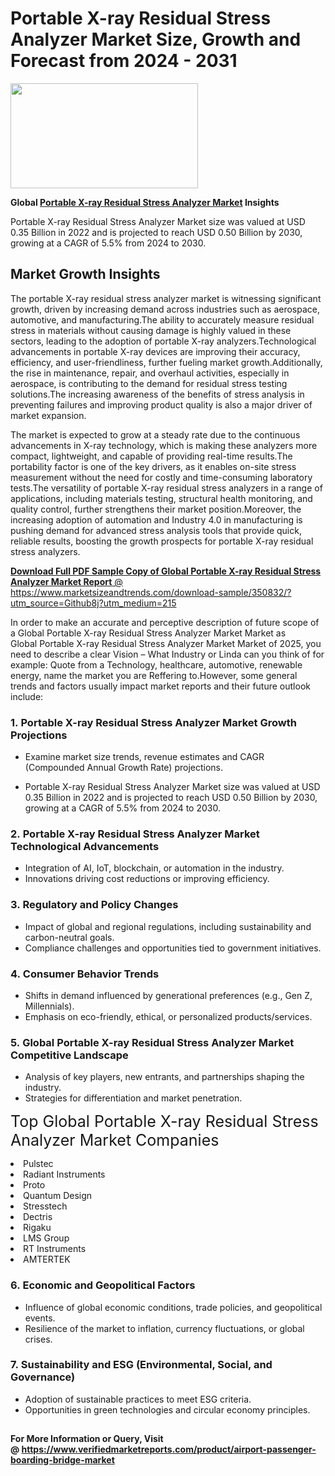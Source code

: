 <H1>Portable X-ray Residual Stress Analyzer Market Size, Growth and Forecast from 2024 - 2031</H1><img class="aligncenter size-medium wp-image-584254" src="https://thirdeyenews.in/wp-content/uploads/2024/09/Global-Market-Research-300x168.jpeg" alt="" width="300" height="168" /><p><strong>Global&nbsp;<a href="https://www.marketsizeandtrends.com/download-sample/350832/?utm_source=Github8j?utm_medium=215">Portable X-ray Residual Stress Analyzer Market</a> Insights</strong></p><p>Portable X-ray Residual Stress Analyzer Market size was valued at USD 0.35 Billion in 2022 and is projected to reach USD 0.50 Billion by 2030, growing at a CAGR of 5.5% from 2024 to 2030.</p><p><h2>Market Growth Insights</h2> <p>The portable X-ray residual stress analyzer market is witnessing significant growth, driven by increasing demand across industries such as aerospace, automotive, and manufacturing.The ability to accurately measure residual stress in materials without causing damage is highly valued in these sectors, leading to the adoption of portable X-ray analyzers.Technological advancements in portable X-ray devices are improving their accuracy, efficiency, and user-friendliness, further fueling market growth.Additionally, the rise in maintenance, repair, and overhaul activities, especially in aerospace, is contributing to the demand for residual stress testing solutions.The increasing awareness of the benefits of stress analysis in preventing failures and improving product quality is also a major driver of market expansion.</p> <p><a href="#"></a></p> <p>The market is expected to grow at a steady rate due to the continuous advancements in X-ray technology, which is making these analyzers more compact, lightweight, and capable of providing real-time results.The portability factor is one of the key drivers, as it enables on-site stress measurement without the need for costly and time-consuming laboratory tests.The versatility of portable X-ray residual stress analyzers in a range of applications, including materials testing, structural health monitoring, and quality control, further strengthens their market position.Moreover, the increasing adoption of automation and Industry 4.0 in manufacturing is pushing demand for advanced stress analysis tools that provide quick, reliable results, boosting the growth prospects for portable X-ray residual stress analyzers.<p><a href="#"></p><p><span class=""><strong>Download Full PDF Sample Copy of Global Portable X-ray Residual Stress Analyzer Market Report</strong> @ <a href="https://www.marketsizeandtrends.com/download-sample/350832/?utm_source=Github8j?utm_medium=215" target="_blank">https://www.marketsizeandtrends.com/download-sample/350832/?utm_source=Github8j?utm_medium=215</a></span></p><p>In order to make an accurate and perceptive description of future scope of a Global&nbsp;Portable X-ray Residual Stress Analyzer Market Market as Global&nbsp;Portable X-ray Residual Stress Analyzer Market Market of 2025, you need to describe a clear Vision &ndash; What Industry or Linda can you think of for example: Quote from a Technology, healthcare, automotive, renewable energy, name the market you are Reffering to.However, some general trends and factors usually impact market reports and their future outlook include:</p><h3>1.&nbsp;<strong>Portable X-ray Residual Stress Analyzer Market Growth Projections</strong></h3><ul><li>Examine market size trends, revenue estimates and CAGR (Compounded Annual Growth Rate) projections.</li><li><p>Portable X-ray Residual Stress Analyzer Market size was valued at USD 0.35 Billion in 2022 and is projected to reach USD 0.50 Billion by 2030, growing at a CAGR of 5.5% from 2024 to 2030.</p></li></ul><h3>2.&nbsp;<strong>Portable X-ray Residual Stress Analyzer Market Technological Advancements</strong></h3><ul><li>Integration of AI, IoT, blockchain, or automation in the industry.</li><li>Innovations driving cost reductions or improving efficiency.</li></ul><h3>3.&nbsp;<strong>Regulatory and Policy Changes</strong></h3><ul><li>Impact of global and regional regulations, including sustainability and carbon-neutral goals.</li><li>Compliance challenges and opportunities tied to government initiatives.</li></ul><h3>4.&nbsp;<strong>Consumer Behavior Trends</strong></h3><ul><li>Shifts in demand influenced by generational preferences (e.g., Gen Z, Millennials).</li><li>Emphasis on eco-friendly, ethical, or personalized products/services.</li></ul><h3>5.&nbsp;<strong>Global Portable X-ray Residual Stress Analyzer Market Competitive Landscape</strong></h3><ul><li>Analysis of key players, new entrants, and partnerships shaping the industry.</li><li>Strategies for differentiation and market penetration.</li></ul><p data-pm-slice="1 1 []"><span style="color: inherit; font-family: inherit; font-size: 25px;">Top Global Portable X-ray Residual Stress Analyzer Market Companies</span></p><div class="" data-test-id=""><p><li>Pulstec</li><li> Radiant Instruments</li><li> Proto</li><li> Quantum Design</li><li> Stresstech</li><li> Dectris</li><li> Rigaku</li><li> LMS Group</li><li> RT Instruments</li><li> AMTERTEK</li></p></div><h3>6.&nbsp;<strong>Economic and Geopolitical Factors</strong></h3><ul><li>Influence of global economic conditions, trade policies, and geopolitical events.</li><li>Resilience of the market to inflation, currency fluctuations, or global crises.</li></ul><h3>7.&nbsp;<strong>Sustainability and ESG (Environmental, Social, and Governance)</strong></h3><ul><li>Adoption of sustainable practices to meet ESG criteria.</li><li>Opportunities in green technologies and circular economy principles.</li></ul><h2><strong style="font-size: 14px;">For More Information or Query, Visit @&nbsp;</strong><a style="background-color: #ffffff; font-size: 14px;" href="https://www.marketsizeandtrends.com/report/portable-x-ray-residual-stress-analyzer-market/" target="_blank">https://www.verifiedmarketreports.com/product/airport-passenger-boarding-bridge-market</a></h2>